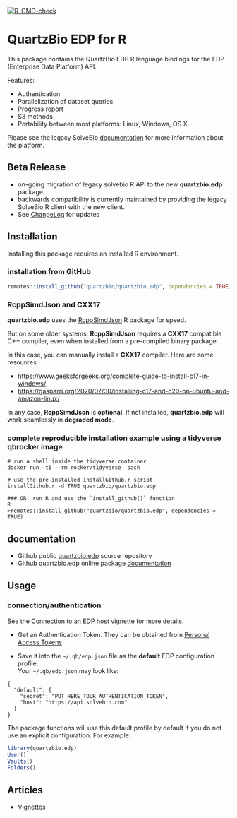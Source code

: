 <!-- badges: start -->
  [![R-CMD-check](https://github.com/quartzbio/quartzbio.edp/actions/workflows/R-CMD-check.yaml/badge.svg)](https://github.com/quartzbio/quartzbio.edp/actions/workflows/R-CMD-check.yaml)
<!-- badges: end -->

QuartzBio EDP for R
=========================

This package contains the QuartzBio EDP R language bindings for the EDP (Enterprise Data Platform) API.

Features:

* Authentication
* Parallelization of dataset queries
* Progress report
* S3 methods
* Portability between most platforms: Linux, Windows, OS X.

Please see the legacy SolveBio [documentation](https://docs.solvebio.com) for more
information about the platform. 

## Beta Release

* on-going migration of legacy solvebio R API to the new **quartzbio.edp** package.  
* backwards compatibility is currently maintained by providing the legacy SolveBio R client with the 
  new client.
* See [ChangeLog](https://quartzbio.github.io/quartzbio.edp/news/index.html) for updates


## Installation

Installing this package requires an installed R environment.

### installation from GitHub

```R
remotes::install_github("quartzbio/quartzbio.edp", dependencies = TRUE)
```

### RcppSimdJson and CXX17

**quartzbio.edp** uses the [RcppSimdJson](https://cran.r-project.org/web/packages/RcppSimdJson/) R package for speed.


But on some older systems, **RcppSimdJson** requires a **CXX17** compatible C++ compiler, even when installed from a pre-compiled binary package..

In this case, you can manually install a **CXX17** compiler. Here are some resources:
- https://www.geeksforgeeks.org/complete-guide-to-install-c17-in-windows/
- https://gasparri.org/2020/07/30/installing-c17-and-c20-on-ubuntu-and-amazon-linux/


In any case, **RcppSimdJson** is **optional**. If not installed, **quartzbio.edp** will work seamlessly in **degraded mode**. 


### complete reproducible installation example using a tidyverse qbrocker image

```
# run a shell inside the tidyverse container
docker run -ti --rm rocker/tidyverse  bash

# use the pre-installed installGithub.r script
installGithub.r -d TRUE quartzbio/quartzbio.edp

### OR: run R and use the `install_github()` function
R
>remotes::install_github("quartzbio/quartzbio.edp", dependencies = TRUE)
```

## documentation

* Github public [quartzbio.edp](https://github.com/quartzbio/quartzbio.edp) source repository
* Github quartzbio.edp online package [documentation](https://quartzbio.github.io/quartzbio.edp)


## Usage

### connection/authentication

See the [Connection to an EDP host vignette](https://quartzbio.github.io/quartzbio.edp/articles/connection.html) for more details.

- Get an Authentication Token. They can be obtained from [Personal Access Tokens](https://docs.solvebio.com/#authentication)


* Save it into the `~/.qb/edp.json` file as the **default** EDP configuration profile.  
Your `~/.qb/edp.json` may look like: 
```
{
  "default": {
    "secret": "PUT_HERE_TOUR_AUTHENTICATION_TOKEN",
    "host": "https://api.solvebio.com"
  }
}
```

The package functions will use this default profile by default if you do not use an explicit configuration.
For example:

```R
library(quartzbio.edp)
User()
Vaults()
Folders()
```


## Articles

* [Vignettes](https://quartzbio.github.io/quartzbio.edp/articles)
